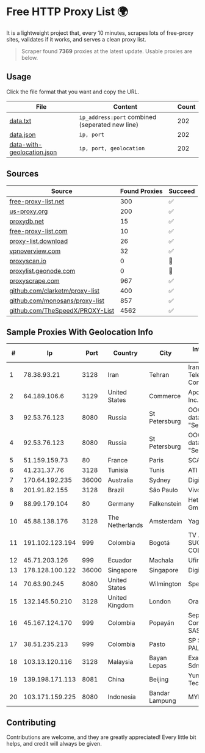 
# Free HTTP Proxy List 🌍

It is a lightweight project that, every 10 minutes, scrapes lots of free-proxy sites, validates if it works, and serves a clean proxy list.


> Scraper found **7369** proxies at the latest update. Usable proxies are below.

## Usage

Click the file format that you want and copy the URL.


|File|Content|Count|
|----|-------|-----|
|[data.txt](https://raw.githubusercontent.com/themiralay/Proxy-List-World/master/data.txt)|`ip_address:port` combined (seperated new line)|202|
|[data.json](https://raw.githubusercontent.com/themiralay/Proxy-List-World/master/data.json)|`ip, port`|202|
|[data-with-geolocation.json](https://raw.githubusercontent.com/themiralay/Proxy-List-World/master/data-with-geolocation.json)|`ip, port, geolocation`|202|

## Sources

|Source|Found Proxies|Succeed|
|------|-------------|-------|
|[free-proxy-list.net](https://free-proxy-list.net)|300|✅|
|[us-proxy.org](https://www.us-proxy.org)|200|✅|
|[proxydb.net](http://proxydb.net)|15|✅|
|[free-proxy-list.com](https://free-proxy-list.com/?page=&port=&type%5B%5D=http&type%5B%5D=https&up_time=0&search=Search)|10|✅|
|[proxy-list.download](https://www.proxy-list.download/HTTP)|26|✅|
|[vpnoverview.com](https://vpnoverview.com/privacy/anonymous-browsing/free-proxy-servers)|32|✅|
|[proxyscan.io](https://www.proxyscan.io)|0|🚫|
|[proxylist.geonode.com](https://proxylist.geonode.com/api/proxy-list?limit=300&page=1&sort_by=lastChecked&sort_type=desc&protocols=http,https)|0|🚫|
|[proxyscrape.com](https://api.proxyscrape.com/v2/?request=displayproxies&protocol=http&timeout=10000&country=all&ssl=all&anonymity=all)|967|✅|
|[github.com/clarketm/proxy-list](https://raw.githubusercontent.com/clarketm/proxy-list/master/proxy-list-raw.txt)|400|✅|
|[github.com/monosans/proxy-list](https://raw.githubusercontent.com/monosans/proxy-list/main/proxies/http.txt)|857|✅|
|[github.com/TheSpeedX/PROXY-List](https://raw.githubusercontent.com/TheSpeedX/PROXY-List/master/http.txt)|4562|✅|


## Sample Proxies With Geolocation Info

|#|Ip|Port|Country|City|Internet Service Provider|
|-|--|----|-------|----|-------------------------|
|1|78.38.93.21|3128|Iran|Tehran|Iran Telecommunication Company PJS|
|2|64.189.106.6|3129|United States|Commerce|Apogee Telecom Inc.|
|3|92.53.76.123|8080|Russia|St Petersburg|OOO "Network of data-centers "Selectel"|
|4|92.53.76.123|8080|Russia|St Petersburg|OOO "Network of data-centers "Selectel"|
|5|51.159.159.73|80|France|Paris|SCALEWAY|
|6|41.231.37.76|3128|Tunisia|Tunis|ATI - ISP|
|7|170.64.192.235|36000|Australia|Sydney|DigitalOcean, LLC|
|8|201.91.82.155|3128|Brazil|São Paulo|Vivo|
|9|88.99.179.104|80|Germany|Falkenstein|Hetzner Online GmbH|
|10|45.88.138.176|3128|The Netherlands|Amsterdam|Yaglom Labs Ltd|
|11|191.102.123.194|999|Colombia|Bogotá|TV AZTECA SUCURSAL COLOMBIA|
|12|45.71.203.126|999|Ecuador|Machala|Ufinet Panama S.A.|
|13|178.128.100.122|36000|Singapore|Singapore|DigitalOcean, LLC|
|14|70.63.90.245|8080|United States|Wilmington|Spectrum|
|15|132.145.50.210|3128|United Kingdom|London|Oracle Corporation|
|16|45.167.124.170|999|Colombia|Popayán|Sepcom Comunicaciones SAS|
|17|38.51.235.213|999|Colombia|Pasto|SP SISTEMAS PALACIOS LTDA|
|18|103.13.120.116|3128|Malaysia|Bayan Lepas|Exa Bytes Network Sdn.Bhd.|
|19|139.198.171.113|8081|China|Beijing|Yunify Technologies Inc|
|20|103.171.159.225|8080|Indonesia|Bandar Lampung|MYREPUBLIC|



## Contributing

Contributions are welcome, and they are greatly appreciated! Every
little bit helps, and credit will always be given.

